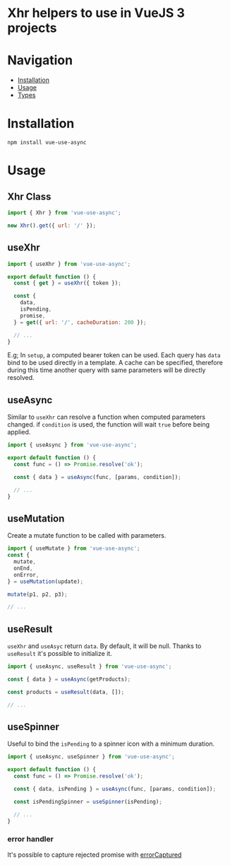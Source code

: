 # Xhr helpers to use in VueJS 3 projects

# Navigation

- [Installation](#Installation)
- [Usage](#Usage)
- [Types](#Types)

# Installation
`npm install vue-use-async`

# Usage
## Xhr Class

```javascript
import { Xhr } from 'vue-use-async';

new Xhr().get({ url: '/' });
```

## useXhr
```javascript
import { useXhr } from 'vue-use-async';

export default function () {
  const { get } = useXhr({ token });

  const { 
    data, 
    isPending,
    promise,
  } = get({ url: '/', cacheDuration: 200 });

  // ...
}
```
  E.g; In `setup`, a computed bearer token can be used. Each query has `data` bind to be used
  directly in a template.
  A cache can be specified, therefore during this time another query with same parameters will be 
  directly resolved.
  
## useAsync
Similar to `useXhr` can resolve a function when computed parameters changed. if `condition` is used, the function will wait `true` before being applied.
```javascript
import { useAsync } from 'vue-use-async';

export default function () {
  const func = () => Promise.resolve('ok');

  const { data } = useAsync(func, [params, condition]);

  // ...
}
```
  
## useMutation
Create a mutate function to be called with parameters. 
```javascript
import { useMutate } from 'vue-use-async';
const {
  mutate,
  onEnd,
  onError,
} = useMutation(update);

mutate(p1, p2, p3);

// ...
```
  
## useResult
`useXhr` and `useAsyc` return `data`. By default, it will be null. Thanks to `useResult` it's possible to initialize it.
```javascript
import { useAsync, useResult } from 'vue-use-async';

const { data } = useAsync(getProducts);

const products = useResult(data, []);

// ...
```

## useSpinner
Useful to bind the `isPending` to a spinner icon with a minimum duration.
```javascript
import { useAsync, useSpinner } from 'vue-use-async';

export default function () {
  const func = () => Promise.resolve('ok');

  const { data, isPending } = useAsync(func, [params, condition]);

  const isPendingSpinner = useSpinner(isPending);

  // ...
}
```

### error handler
It's possible to capture rejected promise with [errorCaptured](https://vuejs.org/v2/api/#errorCaptured)
